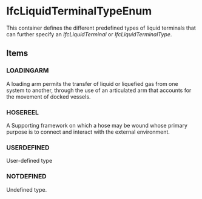 # IfcLiquidTerminalTypeEnum

This container defines the different predefined types of liquid terminals that can further specify an _IfcLiquidTerminal_ or _IfcLiquidTerminalType_.
<!-- end of short definition -->

## Items

### LOADINGARM
A loading arm permits the transfer of liquid or liquefied gas from one system to another, through the use of an articulated arm that accounts for the movement of docked vessels.

### HOSEREEL
A Supporting framework on which a hose may be wound whose primary purpose is to connect and interact with the external environment.

### USERDEFINED
User-defined type

### NOTDEFINED
Undefined type.
